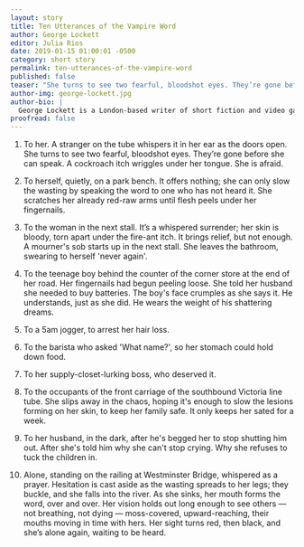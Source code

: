 ```yaml
---
layout: story
title: Ten Utterances of the Vampire Word
author: George Lockett
editor: Julia Rios
date: 2019-01-15 01:00:01 -0500
category: short story
permalink: ten-utterances-of-the-vampire-word
published: false
teaser: "She turns to see two fearful, bloodshot eyes. They’re gone before she can speak. A cockroach itch wriggles under her tongue."
author-img: george-lockett.jpg
author-bio: |
  George Lockett is a London-based writer of short fiction and video games. His short fiction has appeared in _The Colored Lens_, _Asymmetry_, and _Making Monsters: A Speculative and Classical Anthology_. When he's not making up tales of mischievous ghosts or flesh-hungry, triple-headed birds, he can be found on Twitter [@mastergeorge](https://www.twitter.com/mastergeorge), lurking on the web, and in his [weekly technoanxiety newsletter](https://tinyletter.com/altthoughtprocess).
proofread: false
---
```


1. To her. A stranger on the tube whispers it in her ear as the doors open. She turns to see two fearful, bloodshot eyes. They’re gone before she can speak. A cockroach itch wriggles under her tongue. She is afraid.

2. To herself, quietly, on a park bench. It offers nothing; she can only slow the wasting by speaking the word to one who has not heard it. She scratches her already red-raw arms until flesh peels under her fingernails.

3. To the woman in the next stall. It’s a whispered surrender; her skin is bloody, torn apart under the fire-ant itch. It brings relief, but not enough. A mourner's sob starts up in the next stall. She leaves the bathroom, swearing to herself 'never again'.

4. To the teenage boy behind the counter of the corner store at the end of her road. Her fingernails had begun peeling loose. She told her husband she needed to buy batteries. The boy's face crumples as she says it. He understands, just as she did. He wears the weight of his shattering dreams.

5. To a 5am jogger, to arrest her hair loss.

6. To the barista who asked 'What name?', so her stomach could hold down food.

7. To her supply-closet-lurking boss, who deserved it.

8. To the occupants of the front carriage of the southbound Victoria line tube. She slips away in the chaos, hoping it's enough to slow the lesions forming on her skin, to keep her family safe. It only keeps her sated for a week.

9. To her husband, in the dark, after he's begged her to stop shutting him out. After she's told him why she can't stop crying. Why she refuses to tuck the children in.

10. Alone, standing on the railing at Westminster Bridge, whispered as a prayer. Hesitation is cast aside as the wasting spreads to her legs; they buckle, and she falls into the river. As she sinks, her mouth forms the word, over and over. Her vision holds out long enough to see others — not breathing, not dying — moss-covered, upward-reaching, their mouths moving in time with hers. Her sight turns red, then black, and she’s alone again, waiting to be heard.
